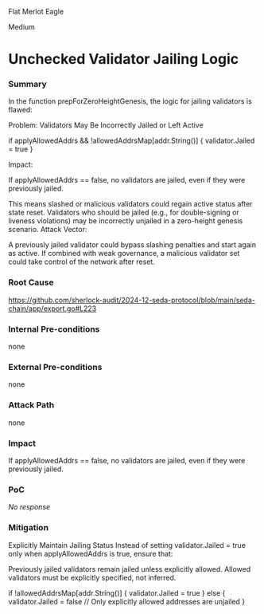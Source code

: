 Flat Merlot Eagle

Medium

# Unchecked Validator Jailing Logic

### Summary

In the function prepForZeroHeightGenesis, the logic for jailing validators is flawed:

Problem: Validators May Be Incorrectly Jailed or Left Active

if applyAllowedAddrs && !allowedAddrsMap[addr.String()] {
	validator.Jailed = true
}



Impact:

If applyAllowedAddrs == false, no validators are jailed, even if they were previously jailed.

This means slashed or malicious validators could regain active status after state reset.
Validators who should be jailed (e.g., for double-signing or liveness violations) may be incorrectly unjailed in a zero-height genesis scenario.
Attack Vector:

A previously jailed validator could bypass slashing penalties and start again as active.
If combined with weak governance, a malicious validator set could take control of the network after reset.



### Root Cause

https://github.com/sherlock-audit/2024-12-seda-protocol/blob/main/seda-chain/app/export.go#L223

### Internal Pre-conditions

none

### External Pre-conditions

none

### Attack Path

none

### Impact

If applyAllowedAddrs == false, no validators are jailed, even if they were previously jailed.

### PoC

_No response_

### Mitigation

 Explicitly Maintain Jailing Status
Instead of setting validator.Jailed = true only when applyAllowedAddrs is true, ensure that:

Previously jailed validators remain jailed unless explicitly allowed.
Allowed validators must be explicitly specified, not inferred.



if !allowedAddrsMap[addr.String()] {
	validator.Jailed = true
} else {
	validator.Jailed = false // Only explicitly allowed addresses are unjailed
}